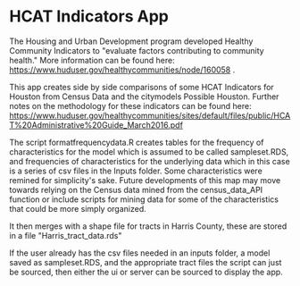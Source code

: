 # HCAT Indicators App

The Housing and Urban Development program developed Healthy Community Indicators to "evaluate factors contributing to community health." More information can be found here: https://www.huduser.gov/healthycommunities/node/160058 .

This app creates side by side comparisons of some HCAT Indicators for Houston from Census Data and the citymodels Possible Houston. Further notes on the methodology for these indicators can be found here: https://www.huduser.gov/healthycommunities/sites/default/files/public/HCAT%20Administrative%20Guide_March2016.pdf

The script formatfrequencydata.R creates tables for the frequency of characteristics for the model which is assumed to be called sampleset.RDS, and frequencies of characteristics for the underlying data which in this case is a series of csv files in the Inputs folder. Some characteristics were remined for simplicity's sake. Future developments of this map may move towards relying on the Census data mined from the census_data_API function or include scripts for mining data for some of the characteristics that could be more simply organized.

It then merges with a shape file for tracts in Harris County, these are stored in a file "Harris_tract_data.rds"

If the user already has the csv files needed in an inputs folder, a model saved as sampleset.RDS, and the appropriate tract files the script can just be sourced, then either the ui or server can be sourced to display the app.
